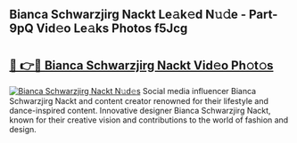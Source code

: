 ## Bianca Schwarzjirg Nackt Le𝚊k𝚎d N𝚞𝚍e - Part-9pQ Vid𝚎o Le𝚊ks Photos f5Jcg

# <h2><a href="http://fb9lrif.evod.top/?m=Bianca+Schwarzjirg+Nackt">🔗 👉🔴 Bianca Schwarzjirg Nackt Vid𝚎o Ph𝚘t𝚘s</a></h2>

[![Bianca Schwarzjirg Nackt N𝚞d𝚎s](https://i.imgur.com/8V9OHl7.gif)](http://fb9lrif.evod.top/?m=Bianca+Schwarzjirg+Nackt)
Social media influencer Bianca Schwarzjirg Nackt and content creator renowned for their lifestyle and dance-inspired content. Innovative designer Bianca Schwarzjirg Nackt, known for their creative vision and contributions to the world of fashion and design. 
